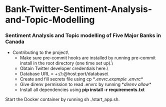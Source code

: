 # Bank-Twitter-Sentiment-Analysis-and-Topic-Modelling
### Sentiment Analysis and Topic modelling of Five Major Banks in Canada ###


* Contributing to the project\
	* Make sure pre-commit hooks are installed by running pre-commit install in the root directory (one time set up).\
	* Obtain Twitter developer credentials here.\
	* Database URL = <dialect>+<driver>://<user>:<password>@host:port/database\
	* Create and fill secrets file using cp **.envrc.example .envrc\**
	* Give direnv permission to read .envrc by running **direnv allow\**
	* Install all dependencies using **pip install -r requirements.txt**
	
Start the Docker container by running sh ./start_app.sh.
